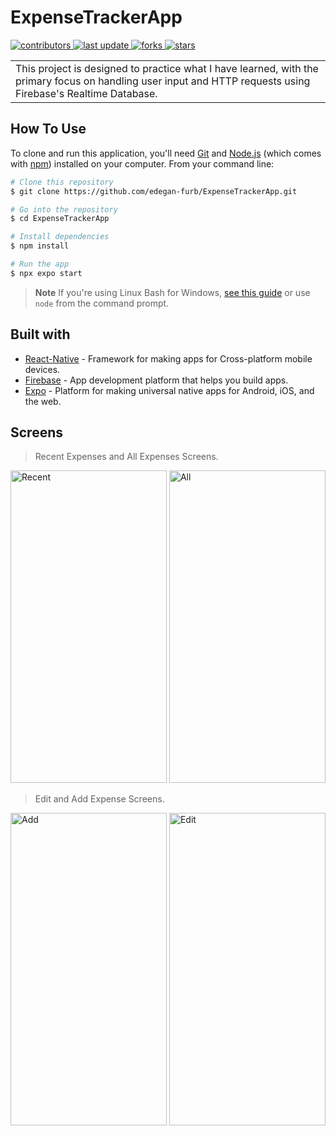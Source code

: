# ExpenseTrackerApp
 </p>
  <p>
  <a href="https://github.com/edegan-furb/ExpenseTrackerApp/graphs/contributors">
    <img src="https://img.shields.io/github/contributors/edegan-furb/ExpenseTrackerApp" alt="contributors" />
  </a>
  <a href="">
    <img src="https://img.shields.io/github/last-commit/edegan-furb/ExpenseTrackerApp" alt="last update" />
  </a>
  <a href="https://github.com/edegan-furb/ExpenseTrackerApp/network/members">
    <img src="https://img.shields.io/github/forks/edegan-furb/ExpenseTrackerApp" alt="forks" />
  </a>
  <a href="https://github.com/edegan-furb/ExpenseTrackerApp/stargazers">
    <img src="https://img.shields.io/github/stars/edegan-furb/ExpenseTrackerApp" alt="stars" />
  </a>
</p>
<table>
<tr>
<td>
 This project is designed to practice what I have learned, with the primary focus on handling user input and HTTP requests using Firebase's Realtime Database. 
</td>
</tr>
</table>

## How To Use

To clone and run this application, you'll need [Git](https://git-scm.com) and [Node.js](https://nodejs.org/en/download/) (which comes with [npm](http://npmjs.com)) installed on your computer. From your command line:

```bash
# Clone this repository
$ git clone https://github.com/edegan-furb/ExpenseTrackerApp.git

# Go into the repository
$ cd ExpenseTrackerApp

# Install dependencies
$ npm install

# Run the app
$ npx expo start 
```

> **Note**
> If you're using Linux Bash for Windows, [see this guide](https://www.howtogeek.com/261575/how-to-run-graphical-linux-desktop-applications-from-windows-10s-bash-shell/) or use `node` from the command prompt.

## Built with 

- [React-Native](https://reactnative.dev/) -  Framework for making apps for Cross-platform mobile devices.
- [Firebase](https://firebase.google.com/) - App development platform that helps you build apps.
- [Expo](https://expo.dev/) - Platform for making universal native apps for Android, iOS, and the web.

## Screens

> Recent Expenses and All Expenses Screens.

<p align="left">
  <a>
    <img src="https://github.com/edegan-furb/ExpenseTrackerApp/blob/master/assets/Screenshot_1701452394.png" alt="Recent" title="Recent Expenses" height="500" width="250">
  </a>
  <a>
    <img src="https://github.com/edegan-furb/ExpenseTrackerApp/blob/master/assets/Screenshot_1701452420.png" alt="All" title="All Expenses" height="500" width="250">
  </a>
</p>

> Edit and Add Expense Screens.
<p align="left">
  <a>
    <img src="https://github.com/edegan-furb/ExpenseTrackerApp/blob/master/assets/Screenshot_1701452415.png" alt="Add" title="Add Expense" height="500" width="250">
  </a>
   <a>
    <img src="https://github.com/edegan-furb/ExpenseTrackerApp/blob/master/assets/Screenshot_1701452424.png" alt="Edit" title="Edit Expense" height="500" width="250">
  </a>
</p>
